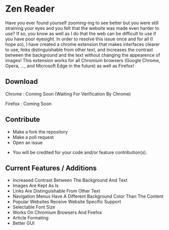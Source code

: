 # Zen Reader

Have you ever found yourself zooming-ing to see better but you were still straining your eyes and you felt that the website was made even harder to use? If so, you know as well as I do that the web can be difficult to use if you have poor eyesight. In order to resolve this issue once and for all (I hope so), I have created a chrome extension that makes interfaces clearer to use, links distinguishable from other text, and increases the contrast between the background and the text without changing the appearence of images! This extension works for all Chromium browsers (Google Chrome, Opera, ..., and Microsoft Edge in the future) as well as Firefox!

## Download

Chrome : Coming Soon (Waiting For Verification By Chrome)

Firefox : Coming Soon

## Contribute

+ Make a fork the repository
+ Make a poll request
+ Open an issue
* You will be credited for your code and/or feature contribution(s).

## Current Features / Additions

+ Increased Contrast Between The Background And Text
+ Images Are Kept As Is
+ Links Are Distinguishable From Other Text
+ Navigation Menus Have A Different Background Color Than The Content
+ Popular Websites Receive Website Specific Support
+ Selectable Font Size
+ Works On Chromium Browsers And Firefox
+ Article Formating
+ Better GUI
